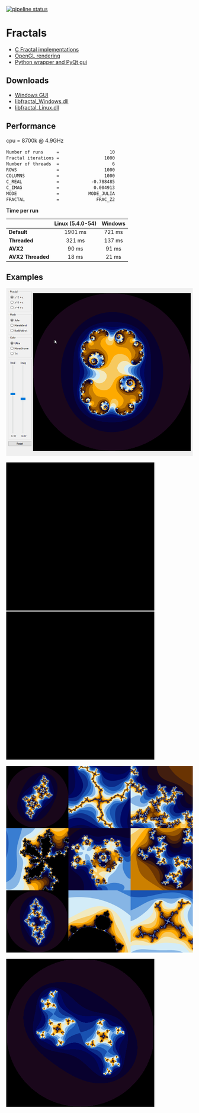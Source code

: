 [![pipeline status](https://gitlab.com/kdries/opengl-fractals/badges/master/pipeline.svg)](https://gitlab.com/kdries/opengl-fractals/commits/master)

# Fractals

- [C Fractal implementations](c-fractals)
- [OpenGL rendering](opengl-fractals)
- [Python wrapper and PyQt gui](python-fractals)


## Downloads

- [Windows GUI](https://gitlab.com/kdries/opengl-fractals/builds/artifacts/master/raw/python-fractals/PyFractals.zip?job=build_gui)
- [libfractal_Windows.dll](https://gitlab.com/kdries/opengl-fractals/builds/artifacts/master/raw/c-fractals/libfractal_Windows.dll?job=build_gui)
- [libfractal_Linux.dll](https://gitlab.com/kdries/opengl-fractals/builds/artifacts/master/raw/c-fractals/libfractal_Linux.dll?job=build)


## Performance

cpu = 8700k @ 4.9GHz

```
Number of runs     =                   10
Fractal iterations =                 1000
Number of threads  =                    6
ROWS               =                 1000
COLUMNS            =                 1000
C_REAL             =            -0.788485
C_IMAG             =             0.004913
MODE               =           MODE_JULIA
FRACTAL            =              FRAC_Z2
```

**Time per run**

|                 |  Linux (5.4.0-54)  |  Windows  |
|-----------------|:------------------:|:---------:|
|**Default**      | 1901 ms            | 721 ms    |
|**Threaded**     | 321  ms            | 137 ms    |
|**AVX2**         | 90   ms            | 91  ms    |
|**AVX2 Threaded**| 18   ms            | 21  ms    |


## Examples


<p float="left">
  <img src="python-fractals/images/gui_example.gif" width="800" />
</p>

<p float="left">
  <img src="images/example_iteration_1.gif" width="400" />
  <img src="images/example_iteration_2.gif" width="400" /> 
</p>


![](images/example_ultra.png)

![](images/example_rotate_ultra.gif)
